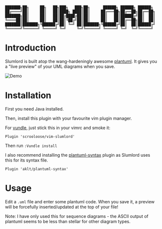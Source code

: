 ```
███████╗██╗     ██╗   ██╗███╗   ███╗██╗      ██████╗ ██████╗ ██████╗ 
██╔════╝██║     ██║   ██║████╗ ████║██║     ██╔═══██╗██╔══██╗██╔══██╗
███████╗██║     ██║   ██║██╔████╔██║██║     ██║   ██║██████╔╝██║  ██║
╚════██║██║     ██║   ██║██║╚██╔╝██║██║     ██║   ██║██╔══██╗██║  ██║
███████║███████╗╚██████╔╝██║ ╚═╝ ██║███████╗╚██████╔╝██║  ██║██████╔╝
╚══════╝╚══════╝ ╚═════╝ ╚═╝     ╚═╝╚══════╝ ╚═════╝ ╚═╝  ╚═╝╚═════╝ 
```

Introduction
============

Slumlord is built atop the wang-hardeningly awesome [plantuml](http://plantuml.com).
It gives you a "live preview" of your UML diagrams when you save.

![Demo](https://github.com/scrooloose/vim-slumlord/raw/master/_assets/demo.gif)


Installation
============

First you need Java installed.

Then, install this plugin with your favourite vim plugin manager.

For [vundle](https://github.com/VundleVim/Vundle.vim), just stick this in your
vimrc and smoke it:

```
Plugin 'scrooloose/vim-slumlord'
```

Then run `:Vundle install`

I also recommend installing the
[plantuml-syntax](https://github.com/aklt/plantuml-syntax) plugin as Slumlord
uses this for its syntax file.

```
Plugin 'aklt/plantuml-syntax'
```

Usage
=====

Edit a `.uml` file and enter some plantuml code. When you save it, a preview
will be forcefully inserted/updated at the top of your file!

Note: I have only used this for sequence diagrams - the ASCII output of
plantuml seems to be less than stellar for other diagram types.
